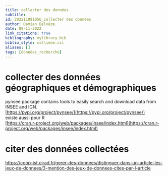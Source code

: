 ```yaml
---
title: collecter des données
subtitle:
id: 202211091056_collecter des données
author: Damien Belvèze
date: 09-11-2022
link_citations: true
bibliography: mylibrary.bib
biblio_style: csl\ieee.csl
aliases: []
tags: [données_recherche]
---
```


# collecter des données géographiques et démographiques

pynsee package contains tools to easily search and download data from  
INSEE and IGN.  
[https://pypi.org/project/pynsee/](https://pypi.org/project/pynsee/)  
existe aussi pour R  
[https://cran.r-project.org/web/packages/insee/index.html](https://cran.r-project.org/web/packages/insee/index.html)

# citer des données collectées

https://coop-ist.cirad.fr/gerer-des-donnees/distinguer-dans-un-article-les-jeux-de-donnees/3-mention-des-jeux-de-donnees-cites-par-l-article











